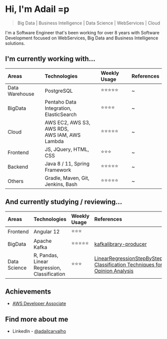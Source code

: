 # Hi, I'm Adail =p 
> Big Data | Business Intelligence | Data Science | WebServices | Cloud

I'm a Software Engineer that's been working for over 8 years with Software Development focused on WebServices, Big Data and Business Intelligence solutions.

## I'm currently working with...

| Areas | Technologies | Weekly Usage | References |
| :---         | :---         | :---       | :---       |
| Data Warehouse | PostgreSQL | :star::star::star::star::star:| ~ |
| BigData | Pentaho Data Integration, <br > ElasticSearch | :star::star::star::star:| ~ |
| Cloud | AWS EC2, AWS S3, AWS RDS, <br > AWS IAM, AWS Lambda | :star::star::star::star::star:| ~ |
| Frontend | JS, JQuery, HTML, CSS | :star::star::star: | ~ |
| Backend |  Java 8 / 11, Spring Framework <br > | :star::star::star::star::star: | ~ |
| Others | Gradle, Maven, Git, <br > Jenkins, Bash | :star::star::star::star::star:| ~ |

## And currently studying / reviewing...

| Areas | Technologies | Weekly Usage | References |
| :---         | :---         | :---       | :---        |
| Frontend | Angular 12 | :star::star::star:|  |
| BigData | Apache Kafka | :star::star::star::star::star:| [kafkalibrary-producer](https://github.com/AdailCarvalho/kafkalibrary-producer) | 
| Data Science | R, Pandas, Linear Regression, <br > Classification | :star::star::star: | [LinearRegressionStepByStep](https://www.kaggle.com/almaak/linearregressionstepbystep) <br > [Classification Techniques for Opinion Analysis](https://www.repositoriobib.ufc.br/000017/0000179f.pdf) |

## Achievements

- [AWS Developer Associate](https://www.credly.com/badges/93861ecc-eb80-4ebd-9878-451db7db53fb?source=linked_in_profile) 

## Find more about me

- LinkedIn - [@adailcarvalho](https://www.linkedin.com/in/adailcarvalho)
<!---
AdailCarvalho/AdailCarvalho is a ✨ special ✨ repository because its `README.md` (this file) appears on your GitHub profile.
You can click the Preview link to take a look at your changes.
--->
